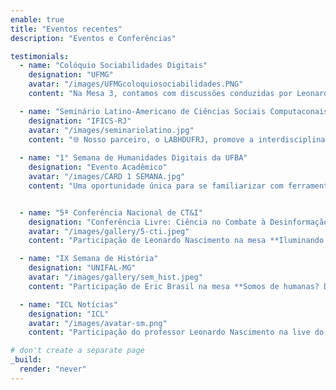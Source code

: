 ```yaml
---
enable: true
title: "Eventos recentes"
description: "Eventos e Conferências"

testimonials:
  - name: "Colóquio Sociabilidades Digitais"
    designation: "UFMG"
    avatar: "/images/UFMGcoloquiosociabilidades.PNG"
    content: "Na Mesa 3, contamos com discussões conduzidas por Leonardo Nascimento (LABHDUFBA), Marco Bastos (University of London) e Felipe Nunes (UFMG e Quaest). Em 10 de dezembro de 2024, discutiu-se acerca do papel das Humanidades Digitais e a importância das colaborações na pesquisa interdisciplinar. "

  - name: "Seminário Latino-Americano de Ciências Sociais Computaconais"
    designation: "IFICS-RJ"
    avatar: "/images/seminariolatino.jpg"
    content: "🌐 Nosso parceiro, o LABHDUFRJ, promove a interdisciplinaridade entre ciências humanas e computacionais no evento de 4 a 6 de dezembro. O LABHDUFBA participa com Eric Brasil e Leonardo Nascimento, ao lado de especialistas do Brasil, Argentina, México e Colômbia, que discutirão temas como análise de mídias sociais, impacto dos algoritmos e métodos inovadores de pesquisa."
    
  - name: "1° Semana de Humanidades Digitais da UFBA"
    designation: "Evento Acadêmico"
    avatar: "/images/CARD 1 SEMANA.jpg"
    content: "Uma oportunidade única para se familiarizar com ferramentas digitais essenciais, voltadas tanto para o mercado de trabalho quanto para o ambiente acadêmico. [*Acesse aqui os detalhes do evento*](https://tinyurl.com/semana-labhdufba)"


  - name: "5ª Conferência Nacional de CT&I"
    designation: "Conferência Livre: Ciência no Combate à Desinformação"
    avatar: "/images/gallery/5-cti.jpeg"
    content: "Participação de Leonardo Nascimento na mesa **Iluminando o Oceano Digital: cooperação científica para a transparência e integridade informacional** que acontecerá no dia 02 de abril de 2024, às 14h, na Capes em Brasília. [*Acesse aqui os detalhes do evento*](https://labhdufba.github.io/publications/)"

  - name: "IX Semana de História"
    designation: "UNIFAL-MG"
    avatar: "/images/gallery/sem_hist.jpeg"
    content: "Participação de Eric Brasil na mesa **Somos de humanas? Desafios técnicos e ambientais à profissão do(a) historiador(a)**, no dia 10 de abril de 2024, às 19h."

  - name: "ICL Notícias"
    designation: "ICL"
    avatar: "/images/avatar-sm.png"
    content: "Participação do professor Leonardo Nascimento na live do Instituto Conhecimento Liberta a respeito da **desinformação na plataforma Telegram** em fevereiro de 2024."

# don't create a separate page
_build:
  render: "never"
---
```

